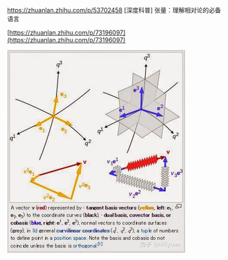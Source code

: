https://zhuanlan.zhihu.com/p/53702458      [深度科普] 张量：理解相对论的必备语言
 

[https://zhuanlan.zhihu.com/p/73196097](https://zhuanlan.zhihu.com/p/73196097)







![](_v_images/1581133427_28562.png)






























































